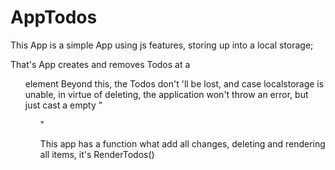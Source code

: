 # AppTodos
This App is a simple App using js features, storing up into a local storage;

That's App creates and removes Todos at a <ul> element
Beyond this, the Todos don't  'll be lost, and case localstorage is unable,
in virtue of deleting, the application won't throw an error, but just cast a empty "<ul>"


This app has a function what add all changes, deleting and rendering all items,
it's RenderTodos()

